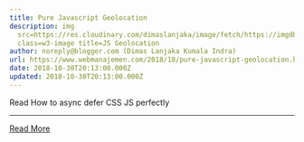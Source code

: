 ```yaml
---
title: Pure Javascript Geolocation
description: img
  src=https://res.cloudinary.com/dimaslanjaka/image/fetch/https://imgdb.net/images/4291.jpg
  class=w3-image title=JS Geolocation
author: noreply@blogger.com (Dimas Lanjaka Kumala Indra)
url: https://www.webmanajemen.com/2018/10/pure-javascript-geolocation.html
date: 2018-10-30T20:13:00.000Z
updated: 2018-10-30T20:13:00.000Z
---
```


Read How to async defer CSS JS perfectly
<script>
function locationSuccess(position) {
        var latitude = position.coords.latitude;
        var longitude = position.coords.longitude;
        var altitude = position.coords.altitude;
        var accuracy = position.coords.accuracy;
        var altitudeAccuracy = position.coords.altitudeAccuracy;
        var heading = position.coords.height;
        var speed = position.coords.speed;
        var timestamp = position.timestamp;
        // bekerja dengan informasi ini sesuka Anda!
    }
    function locationError(error) {
        var code = error.code;
        var message = error.message;
        // baca kode dan pesan dan putuskan bagaimana Anda ingin menangani ini!
    }
navigator.geolocation.getCurrentPosition(locationSuccess, locationError);
</script><hr/> <a href="https://www.webmanajemen.com/2018/10/pure-javascript-geolocation.html" rel="follow" class="button" id="read-more">Read More</a>